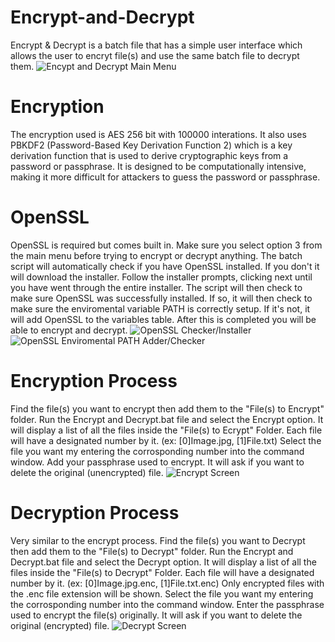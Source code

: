 # Encrypt-and-Decrypt
Encrypt & Decrypt is a batch file that has a simple user interface which allows the user to encryt file(s) and use the same batch file to decrypt them.
![Encypt and Decrypt Main Menu](https://modernnerds.io/wp-content/uploads/2023/04/encrypt_decrypt_main.png)

# Encryption
The encryption used is AES 256 bit with 100000 interations. It also uses PBKDF2 (Password-Based Key Derivation Function 2) which is a key derivation function that is used to derive cryptographic keys from a password or passphrase. It is designed to be computationally intensive, making it more difficult for attackers to guess the password or passphrase.

# OpenSSL
OpenSSL is required but comes built in. Make sure you select option 3 from the main menu before trying to encrypt or decrypt anything.
The batch script will automatically check if you have OpenSSL installed. If you don't it will download the installer. Follow the installer prompts, clicking next until you have went through the entire installer. The script will then check to make sure OpenSSL was successfully installed. If so, it will then check to make sure the enviromental variable PATH is correctly setup. If it's not, it will add OpenSSL to the variables table. After this is completed you will be able to encrypt and decrypt.
![OpenSSL Checker/Installer](https://modernnerds.io/wp-content/uploads/2023/04/encrypt_decrypt_openssl.png)
![OpenSSL Enviromental PATH Adder/Checker](https://modernnerds.io/wp-content/uploads/2023/04/encrypt_decrypt_openssl_path.png)

# Encryption Process
Find the file(s) you want to encrypt then add them to the "File(s) to Encrypt" folder. Run the Encrypt and Decrypt.bat file and select the Encrypt option. It will display a list of all the files inside the "File(s) to Ecrypt" Folder. Each file will have a designated number by it. (ex: [0]Image.jpg, [1]File.txt) Select the file you want my entering the corrosponding number into the command window. Add your passphrase used to encrypt. It will ask if you want to delete the original (unencrypted) file. 
![Encrypt Screen](https://modernnerds.io/wp-content/uploads/2023/04/encrypt_decrypt_encrypt.png)

# Decryption Process
Very similar to the encrypt process. Find the file(s) you want to Decrypt then add them to the "File(s) to Decrypt" folder. Run the Encrypt and Decrypt.bat file and select the Decrypt option. It will display a list of all the files inside the "File(s) to Decrypt" Folder. Each file will have a designated number by it. (ex: [0]Image.jpg.enc, [1]File.txt.enc) Only encrypted files with the .enc file extension will be shown. Select the file you want my entering the corrosponding number into the command window. Enter the passphrase used to encrypt the file(s) originally. It will ask if you want to delete the original (encrypted) file. 
![Decrypt Screen](https://modernnerds.io/wp-content/uploads/2023/04/encrypt_decrypt_decrypt.png)
